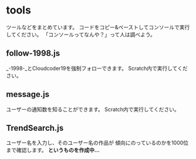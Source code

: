 # tools
ツールなどをまとめています。
コードをコピー&ペーストしてコンソールで実行してください。
「コンソールってなんや？」って人は調べよう。
## follow-1998.js
_-1998-_とCloudcoder19を強制フォローできます。
Scratch内で実行してください。
## message.js
ユーザーの通知数を知ることができます。
Scratch内で実行してください。
## TrendSearch.js
ユーザー名を入力し、そのユーザー名の作品が
傾向にのっているのかを1000位まで確認します。
<strong>というものを作成中...</strong>

